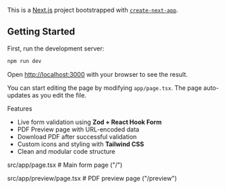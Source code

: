 This is a [Next.js](https://nextjs.org) project bootstrapped with [`create-next-app`](https://nextjs.org/docs/app/api-reference/cli/create-next-app).

## Getting Started

First, run the development server:

```bash
npm run dev

```

Open [http://localhost:3000](http://localhost:3000) with your browser to see the result.

You can start editing the page by modifying `app/page.tsx`. The page auto-updates as you edit the file.

 Features

- Live form validation using **Zod + React Hook Form**
- PDF Preview page with URL-encoded data
- Download PDF after successful validation
- Custom icons and styling with **Tailwind CSS**
- Clean and modular code structure

src/app/page.tsx # Main form page ("/")

src/app/preview/page.tsx # PDF preview page ("/preview")